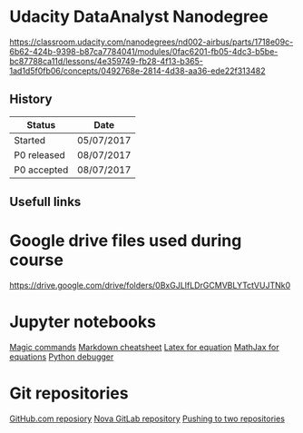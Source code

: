 # Udacity DataAnalyst Nanodegree

https://classroom.udacity.com/nanodegrees/nd002-airbus/parts/1718e09c-6b62-424b-9398-b87ca7784041/modules/0fac6201-fb05-4dc3-b5be-bc87788ca11d/lessons/4e359749-fb28-4f13-b365-1ad1d5f0fb06/concepts/0492768e-2814-4d38-aa36-ede22f313482

## History

| Status      | Date       |
| ----------- | ---------- |
| Started     | 05/07/2017 |
| P0 released | 08/07/2017 |
| P0 accepted | 08/07/2017 |

## Usefull links

# Google drive files used during course

https://drive.google.com/drive/folders/0BxGJLIfLDrGCMVBLYTctVUJTNk0

# Jupyter notebooks

[Magic commands](http://ipython.readthedocs.io/en/stable/interactive/magics.html)
[Markdown cheatsheet](https://github.com/adam-p/markdown-here/wiki/Markdown-Cheatsheet)
[Latex for equation](http://data-blog.udacity.com/posts/2016/10/latex-primer/)
[MathJax for equations](http://jupyter-notebook.readthedocs.io/en/latest/examples/Notebook/Typesetting%20Equations.html)
[Python debugger](https://docs.python.org/3/library/pdb.html)

# Git repositories

[GitHub.com reposiory](https://github.com/ccampguilhem/Udacity-DataAnalyst)
[Nova GitLab repository](https://gitlab.nova.airbusdefenceandspace.com/cedric.campguilhem/Udacity-DataAnalyst)
[Pushing to two repositories](https://stackoverflow.com/questions/14290113/git-pushing-code-to-two-remotes)


